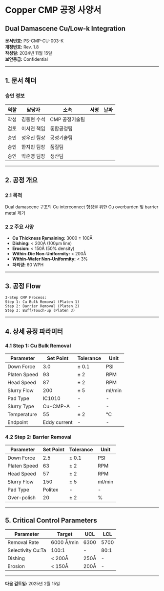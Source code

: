 # Copper CMP 공정 사양서
## Dual Damascene Cu/Low-k Integration

**문서번호:** PS-CMP-CU-003-K  
**개정번호:** Rev. 1.8  
**작성일:** 2024년 11월 15일  
**보안등급:** Confidential  

---

## 1. 문서 헤더

### 승인 정보
| 역할 | 담당자 | 소속 | 서명 | 날짜 |
|------|--------|------|------|------|
| 작성 | 김동현 수석 | CMP 공정기술팀 | | |
| 검토 | 이서연 책임 | 통합공정팀 | | |
| 승인 | 정우진 팀장 | 공정기술팀 | | |
| 승인 | 한지민 팀장 | 품질팀 | | |
| 승인 | 박준영 팀장 | 생산팀 | | |

---

## 2. 공정 개요

### 2.1 목적
Dual damascene 구조의 Cu interconnect 형성을 위한 Cu overburden 및 barrier metal 제거

### 2.2 주요 사양
- **Cu Thickness Remaining:** 3000 ± 100Å
- **Dishing:** < 200Å (100µm line)
- **Erosion:** < 150Å (50% density)
- **Within-Die Non-Uniformity:** < 200Å
- **Within-Wafer Non-Uniformity:** < 3%
- **처리량:** 60 WPH

---

## 3. 공정 Flow

```
3-Step CMP Process:
Step 1: Cu Bulk Removal (Platen 1)
Step 2: Barrier Removal (Platen 2)  
Step 3: Buff/Touch-up (Platen 3)
```

---

## 4. 상세 공정 파라미터

### 4.1 Step 1: Cu Bulk Removal

| Parameter | Set Point | Tolerance | Unit |
|-----------|-----------|-----------|------|
| Down Force | 3.0 | ± 0.1 | PSI |
| Platen Speed | 93 | ± 2 | RPM |
| Head Speed | 87 | ± 2 | RPM |
| Slurry Flow | 200 | ± 5 | ml/min |
| Pad Type | IC1010 | - | - |
| Slurry Type | Cu-CMP-A | - | - |
| Temperature | 55 | ± 2 | °C |
| Endpoint | Eddy current | - | - |

### 4.2 Step 2: Barrier Removal

| Parameter | Set Point | Tolerance | Unit |
|-----------|-----------|-----------|------|
| Down Force | 2.5 | ± 0.1 | PSI |
| Platen Speed | 63 | ± 2 | RPM |
| Head Speed | 57 | ± 2 | RPM |
| Slurry Flow | 150 | ± 5 | ml/min |
| Pad Type | Politex | - | - |
| Over-polish | 20 | ± 2 | % |

---

## 5. Critical Control Parameters

| Parameter | Target | UCL | LCL |
|-----------|--------|-----|-----|
| Removal Rate | 6000 Å/min | 6300 | 5700 |
| Selectivity Cu:Ta | 100:1 | - | 80:1 |
| Dishing | < 200Å | 250Å | - |
| Erosion | < 150Å | 200Å | - |

---

**다음 검토일:** 2025년 2월 15일